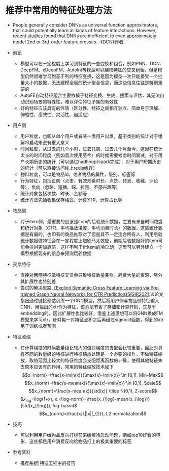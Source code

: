 # 推荐中常用的特征处理方法

- People generally consider DNNs as universal function approximators, that could potentially learn all kinds of feature interactions. However, recent studies found that DNNs are inefficient to even approximately model 2nd or 3rd-order feature crosses. -《DCN》作者

- 前记
    - 模型可以在一定程度上学习到特征的一些变换和组合，例如PNN、DCN、DeepFM、xDeepFM、AutoInt等模型可以建模特征的交叉组合，但是模型仍然很难学习到基于列的特征变换，这是因为模型一次只能接受一个批量大小的数据，无法建模全局的统计聚合信息，而这些信息往往是特别重要的
    - AutoFE自动特征组合主要依赖于特征变换、生成、搜索与评估，其无法自动识别场景的特殊性，难以评估特征子集的有效性
    - 好的特征应该具有的性质（区分性、特征之间相互独立、简单易于理解、伸缩性、高效性、灵活性、自适应）

- 用户侧
    - 用户粒度，也即从单个用户或者某一类用户出发，基于类别的统计对于缓解冷启动来说有重大意义
    - 时间粒度，从过去的几个小时，过去几周、过去几个月至今，这里在统计太长的时间粒度（例如首次使用至今）的时候需要考虑时间衰减，对于用户长期历史的统计（可以通过hadhoop/spark完成），对于用户短期历史的统计（可以直接访问线上redis缓存）
    - 物料粒度，可以是物品id，或者物品的属性，级别、标签等
    - 行为特征，包括正向（点击、有效观看时长、点赞、转发、收藏、评论等），负向（忽略、短播、踩、拉黑、不感兴趣等）
    - 统计对象包括次数、时长、金额等
    - 统计方法包括收集保存格式，计算XTR、计算占比等

- 物品侧
    - 对于item侧，最重要的应该是item的后验统计数据，主要有来自时间粒度和统计对象（CTR、平均播放进度、平均消费时长）的数据，这些统计数据是有偏的，也即有的商品推荐对了但是其不一定适合所有人，利用后验统计数据做特征会在一定程度上加剧马太效应，前期后验数据好的item可能会排得更加靠前，这样不利于新item的冷启动，这里可以另外建立一个模型根据现有的信息来预测后验数据

- 交叉特征
    - 直接对两两特征做特征交叉会导致特征数量暴涨，耗费大量的资源，另外其扩展性也特别差
    - 尝试的解决思路[《Explicit Semantic Cross Feature Learning via Pre-trained Graph Neural Networks for CTR Prediction》SIGIR2021](https://arxiv.org/pdf/2105.07752.pdf),该论文指出通过链接预估训练一个GNN模型，然后将用户侧与物品侧特征输入GNN，用输出的xtr作为特征，该方法节省了存储和计算开销，其基于embedding的，因此扩展性也比较好，借鉴上述思想可以将GNN换成FM模型来学习xtr，针对每一对特征点积之后再经过sigmoid函数，得到的xtr用于训练或者预测
- 特征收缩
    - 在计算梯度的时候数量级比较大的值对梯度的支配会比较重要，因此对具有不同的数量级的特征进行特征缩放处理是一个必要的操作，不做特征缩放，取值范围比较大的特征维度会支配距离函数的计算，使得其他特征失去原本应该有的作用，常用的特征缩放技术如下
    $$x_{norm}=\frac{x-\min(x)}{\max{x}-\min{x}} \in [0,1], Min-Max$$
    $$x_{norm}=\frac{x-mean(x)}{\max{x}-\min{x}} \in [0,1], Scale$$
    $$x_{norm}=\frac{x-mean(x)}{std(x)} \tilde N(0,1), Z-score$$
    $$x_{\log}=$\log(1+x), x_{\log-norm}=\frac{x_{\log}-mean(x_{\log})}{std(x_{\log})}, log-based$
    $$x_{norm}=\frac{x}{||x||_{2}}, L2 normalization$$


- 技巧
    - 可以利用用户给物品反向打标签来缓解冷启动问题，例如top10好看的电影，这些都是用户消费反向给物品打上的极其重要的标签


- 参考资料
    - [推荐系统|特征工程中的技巧](https://mp.weixin.qq.com/s/SBeN0KKVJEroyzIsto04ig)

